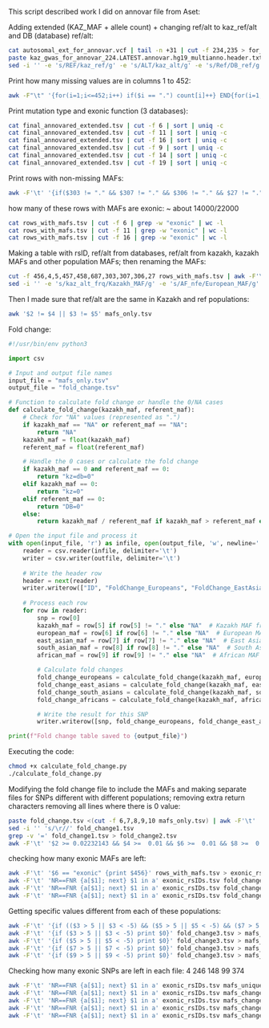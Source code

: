 This script described work I did on annovar file from Aset:

Adding extended (KAZ_MAF + allele count) + changing ref/alt to kaz_ref/alt and DB (database) ref/alt:
```bash
cat autosomal_ext_for_annovar.vcf | tail -n +31 | cut -f 234,235 > for_extended_vcf.tsv
paste kaz_gwas_for_annovar_224.LATEST.annovar.hg19_multianno.header.txt for_extended_vcf.tsv > final_annovared_extended.tsv
sed -i '' -e 's/REF/kaz_ref/g' -e 's/ALT/kaz_alt/g' -e 's/Ref/DB_ref/g' -e 's/Alt/DB_alt/g' final_annovared_extended.tsv
```

Print how many missing values are in columns 1 to 452:
```bash
awk -F"\t" '{for(i=1;i<=452;i++) if($i == ".") count[i]++} END{for(i=1;i<=452;i++) print "Column " i ": " count[i]}' final_annovared_extended.tsv 
```

Print mutation type and exonic function (3 databases):
```bash
cat final_annovared_extended.tsv | cut -f 6 | sort | uniq -c
cat final_annovared_extended.tsv | cut -f 11 | sort | uniq -c
cat final_annovared_extended.tsv | cut -f 16 | sort | uniq -c
cat final_annovared_extended.tsv | cut -f 9 | sort | uniq -c
cat final_annovared_extended.tsv | cut -f 14 | sort | uniq -c
cat final_annovared_extended.tsv | cut -f 19 | sort | uniq -c
```

Print rows with non-missing MAFs: 
```bash
awk -F'\t' '{if($303 != "." && $307 != "." && $306 != "." && $27 != ".") print $0}' final_annovared_extended.tsv > rows_with_mafs.tsv
```

how many of these rows with MAFs are exonic: ~ about 14000/22000
```bash
cat rows_with_mafs.tsv | cut -f 6 | grep -w "exonic" | wc -l
cat rows_with_mafs.tsv | cut -f 11 | grep -w "exonic" | wc -l
cat rows_with_mafs.tsv | cut -f 16 | grep -w "exonic" | wc -l
```

Making a table with rsID, ref/alt from databases, ref/alt from kazakh, kazakh MAFs and other population MAFs; then renaming the MAFs:
```bash
cut -f 456,4,5,457,458,687,303,307,306,27 rows_with_mafs.tsv | awk -F'\t' '{print $7, $1, $2, $8, $9, $10, $6, $5, $3, $4}' OFS='\t' > mafs_only.tsv
sed -i '' -e 's/kaz_alt_frq/Kazakh_MAF/g' -e 's/AF_nfe/European_MAF/g' -e 's/AF_eas/EastAsian_MAF/g' -e 's/SAS.sites.2015_08/SouthAsian_MAF/g' -e 's/AF_afr/African_MAF/g' mafs_only.tsv
```

Then I made sure that ref/alt are the same in Kazakh and ref populations:
```bash
awk '$2 != $4 || $3 != $5' mafs_only.tsv
```

Fold change:
```python
#!/usr/bin/env python3

import csv

# Input and output file names
input_file = "mafs_only.tsv"
output_file = "fold_change.tsv"

# Function to calculate fold change or handle the 0/NA cases
def calculate_fold_change(kazakh_maf, referent_maf):
    # Check for "NA" values (represented as ".")
    if kazakh_maf == "NA" or referent_maf == "NA":
        return "NA"
    kazakh_maf = float(kazakh_maf)
    referent_maf = float(referent_maf)

    # Handle the 0 cases or calculate the fold change
    if kazakh_maf == 0 and referent_maf == 0:
        return "kz=db=0"
    elif kazakh_maf == 0:
        return "kz=0"
    elif referent_maf == 0:
        return "DB=0"
    else:
        return kazakh_maf / referent_maf if kazakh_maf > referent_maf else -(referent_maf / kazakh_maf)

# Open the input file and process it
with open(input_file, 'r') as infile, open(output_file, 'w', newline='') as outfile:
    reader = csv.reader(infile, delimiter='\t')
    writer = csv.writer(outfile, delimiter='\t')
    
    # Write the header row
    header = next(reader)
    writer.writerow(["ID", "FoldChange_Europeans", "FoldChange_EastAsians", "FoldChange_SouthAsians", "FoldChange_Africans"])
    
    # Process each row
    for row in reader:
        snp = row[0]
        kazakh_maf = row[5] if row[5] != "." else "NA"  # Kazakh MAF from column 6
        european_maf = row[6] if row[6] != "." else "NA"  # European MAF from column 7
        east_asian_maf = row[7] if row[7] != "." else "NA"  # East Asian MAF from column 8
        south_asian_maf = row[8] if row[8] != "." else "NA"  # South Asian MAF from column 9
        african_maf = row[9] if row[9] != "." else "NA"  # African MAF from column 10

        # Calculate fold changes
        fold_change_europeans = calculate_fold_change(kazakh_maf, european_maf)
        fold_change_east_asians = calculate_fold_change(kazakh_maf, east_asian_maf)
        fold_change_south_asians = calculate_fold_change(kazakh_maf, south_asian_maf)
        fold_change_africans = calculate_fold_change(kazakh_maf, african_maf)

        # Write the result for this SNP
        writer.writerow([snp, fold_change_europeans, fold_change_east_asians, fold_change_south_asians, fold_change_africans])

print(f"Fold change table saved to {output_file}")
```

Executing the code:
```bash
chmod +x calculate_fold_change.py 
./calculate_fold_change.py
```

Modifying the fold change file to include the MAFs and making separate files for SNPs different with different populations; 
removing extra return characters
removing all lines where there is 0 value:

```bash
paste fold_change.tsv <(cut -f 6,7,8,9,10 mafs_only.tsv) | awk -F'\t' '{print $1, $6, $2, $7, $3, $8, $4, $9, $5, $10}' OFS='\t' > fold_change1.tsv
sed -i '' 's/\r//' fold_change1.tsv
grep -v '=' fold_change1.tsv > fold_change2.tsv
awk -F'\t' '$2 >= 0.02232143 && $4 >=  0.01 && $6 >=  0.01 && $8 >=  0.01 && $10 >=  0.01' fold_change2.tsv > fold_change3.tsv
```

checking how many exonic MAFs are left:
```bash
awk -F'\t' '$6 == "exonic" {print $456}' rows_with_mafs.tsv > exonic_rsIDs.tsv
awk -F'\t' 'NR==FNR {a[$1]; next} $1 in a' exonic_rsIDs.tsv fold_change1.tsv | wc -l
awk -F'\t' 'NR==FNR {a[$1]; next} $1 in a' exonic_rsIDs.tsv fold_change2.tsv | wc -l
awk -F'\t' 'NR==FNR {a[$1]; next} $1 in a' exonic_rsIDs.tsv fold_change3.tsv | wc -l
```

Getting specific values different from each of these populations:
```bash
awk -F'\t' '{if (($3 > 5 || $3 < -5) && ($5 > 5 || $5 < -5) && ($7 > 5 || $7 < -5) && ($9 > 5 || $9 < -5)) print $0}' fold_change3.tsv > mafs_unique.tsv
awk -F'\t' '{if ($3 > 5 || $3 < -5) print $0}' fold_change3.tsv > mafs_change_euro.tsv
awk -F'\t' '{if ($5 > 5 || $5 < -5) print $0}' fold_change3.tsv > mafs_change_eastAsia.tsv
awk -F'\t' '{if ($7 > 5 || $7 < -5) print $0}' fold_change3.tsv > mafs_change_southAsia.tsv
awk -F'\t' '{if ($9 > 5 || $9 < -5) print $0}' fold_change3.tsv > mafs_change_afro.tsv
```

Checking how many exonic SNPs are left in each file: 4 246 148 99 374
```bash
awk -F'\t' 'NR==FNR {a[$1]; next} $1 in a' exonic_rsIDs.tsv mafs_unique.tsv | wc -l
awk -F'\t' 'NR==FNR {a[$1]; next} $1 in a' exonic_rsIDs.tsv mafs_change_euro.tsv | wc -l
awk -F'\t' 'NR==FNR {a[$1]; next} $1 in a' exonic_rsIDs.tsv mafs_change_eastAsia.tsv | wc -l
awk -F'\t' 'NR==FNR {a[$1]; next} $1 in a' exonic_rsIDs.tsv mafs_change_southAsia.tsv | wc -l
awk -F'\t' 'NR==FNR {a[$1]; next} $1 in a' exonic_rsIDs.tsv mafs_change_afro.tsv | wc -l
```
